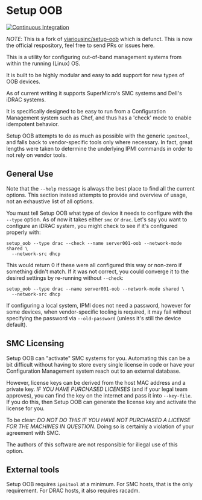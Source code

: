 # Setup OOB

[![Continuous Integration](https://github.com/vicariousinc/setup-oob/workflows/Continuous%20Integration/badge.svg)](https://github.com/vicariousinc/setup-oob/actions?query=workflow%3AContinuous%20Integration)

*NOTE*: This is a fork of
[viariousinc/setup-oob](https://github.com/vicariousinc/setup-oob) which is
defunct. This is now the official respository, feel free to send PRs or issues
here.

This is a utility for configuring out-of-band management systems from within
the running (Linux) OS.

It is built to be highly modular and easy to add support for new types of OOB
devices.

As of current writing it supports SuperMicro's SMC systems and Dell's iDRAC
systems.

It is specifically designed to be easy to run from a Configuration Management
system such as Chef, and thus has a 'check' mode to enable idempotent behavior.

Setup OOB attempts to do as much as possible with the generic `ipmitool`, and
falls back to vendor-specific tools only where necessary. In fact, great
lengths were taken to determine the underlying IPMI commands in order to not
rely on vendor tools.

## General Use

Note that the `--help` message is always the best place to find all the current
options. This section instead attempts to provide and overview of usage, not an
exhaustive list of all options.

You must tell Setup OOB what type of device it needs to configure with the
`--type` option. As of now it takes either `smc` or `drac`. Let's say you want
to configure an iDRAC system, you might check to see if it's configured
properly with:

```shell
setup_oob --type drac --check --name server001-oob --network-mode shared \
  --network-src dhcp
```

This would return 0 if these were all configured this way or non-zero if
something didn't match. If it was not correct, you could converge it to the
desired settings by re-running without `--check`:

```shell
setup_oob --type drac --name server001-oob --network-mode shared \
  --network-src dhcp
```

If configuring a local system, IPMI does not need a password, however for some
devices, when vendor-specific tooling is required, it may fail without
specifying the password via `--old-password` (unless it's still the device
default).

## SMC Licensing

Setup OOB can "activate" SMC systems for you. Automating this can be a bit
difficult without having to store every single license in code or have your
Configuration Management system reach out to an external database.

However, license keys can be derived from the host MAC address and a private
key. *IF YOU HAVE PURCHASED LICENSES* (and if your legal team approves), you
can find the key on the internet and pass it into `--key-file`. If you do this,
then Setup OOB can generate the license key and activate the license for you.

To be clear: *DO NOT DO THIS IF YOU HAVE NOT PURCHASED A LICENSE FOR THE
MACHINES IN QUESTION*. Doing so is certainly a violation of your agreement with
SMC.

The authors of this software are not responsible for illegal use of this
option.

## External tools

Setup OOB requires `ipmitool` at a minimum. For SMC hosts, that is the only
requirement. For DRAC hosts, it also requires racadm.
